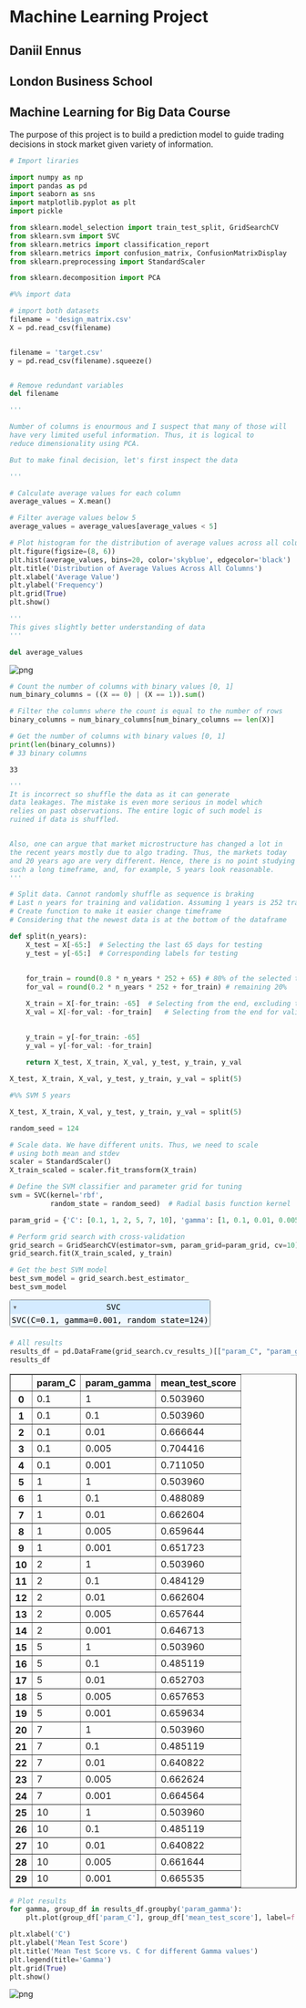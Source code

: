# Machine Learning Project

## Daniil Ennus

## London Business School 

## Machine Learning for Big Data Course

The purpose of this project is to build a prediction model to guide
trading decisions in stock market given variety of information.


```python
# Import liraries

import numpy as np
import pandas as pd
import seaborn as sns
import matplotlib.pyplot as plt
import pickle

from sklearn.model_selection import train_test_split, GridSearchCV
from sklearn.svm import SVC
from sklearn.metrics import classification_report
from sklearn.metrics import confusion_matrix, ConfusionMatrixDisplay
from sklearn.preprocessing import StandardScaler

from sklearn.decomposition import PCA
```


```python
#%% import data

# import both datasets
filename = 'design_matrix.csv'
X = pd.read_csv(filename)


filename = 'target.csv'
y = pd.read_csv(filename).squeeze()


# Remove redundant variables
del filename
```


```python
'''

Number of columns is enourmous and I suspect that many of those will
have very limited useful information. Thus, it is logical to 
reduce dimensionality using PCA.

But to make final decision, let's first inspect the data

'''

# Calculate average values for each column
average_values = X.mean()

# Filter average values below 5
average_values = average_values[average_values < 5]

# Plot histogram for the distribution of average values across all columns
plt.figure(figsize=(8, 6))
plt.hist(average_values, bins=20, color='skyblue', edgecolor='black')
plt.title('Distribution of Average Values Across All Columns')
plt.xlabel('Average Value')
plt.ylabel('Frequency')
plt.grid(True)
plt.show()

'''
This gives slightly better understanding of data
'''

del average_values
```


    
![png](Project_files/output_3_0.png)
    



```python
# Count the number of columns with binary values [0, 1]
num_binary_columns = ((X == 0) | (X == 1)).sum()

# Filter the columns where the count is equal to the number of rows
binary_columns = num_binary_columns[num_binary_columns == len(X)]

# Get the number of columns with binary values [0, 1]
print(len(binary_columns))
# 33 binary columns
```

    33



```python
'''
It is incorrect so shuffle the data as it can generate
data leakages. The mistake is even more serious in model which
relies on past observations. The entire logic of such model is 
ruined if data is shuffled.


Also, one can argue that market microstructure has changed a lot in 
the recent years mostly due to algo trading. Thus, the markets today
and 20 years ago are very different. Hence, there is no point studying
such a long timeframe, and, for example, 5 years look reasonable. 
'''

# Split data. Cannot randomly shuffle as sequence is braking
# Last n years for training and validation. Assuming 1 years is 252 trading days
# Create function to make it easier change timeframe
# Considering that the newest data is at the bottom of the dataframe

def split(n_years):
    X_test = X[-65:]  # Selecting the last 65 days for testing
    y_test = y[-65:]  # Corresponding labels for testing
    
    
    for_train = round(0.8 * n_years * 252 + 65) # 80% of the selected timeframe
    for_val = round(0.2 * n_years * 252 + for_train) # remaining 20%

    X_train = X[-for_train: -65]  # Selecting from the end, excluding the last 65 days for training
    X_val = X[-for_val: -for_train]   # Selecting from the end for validation

    
    y_train = y[-for_train: -65]
    y_val = y[-for_val: -for_train] 
    
    return X_test, X_train, X_val, y_test, y_train, y_val

X_test, X_train, X_val, y_test, y_train, y_val = split(5)

```


```python
#%% SVM 5 years

X_test, X_train, X_val, y_test, y_train, y_val = split(5)

random_seed = 124

# Scale data. We have different units. Thus, we need to scale
# using both mean and stdev
scaler = StandardScaler()
X_train_scaled = scaler.fit_transform(X_train)

# Define the SVM classifier and parameter grid for tuning
svm = SVC(kernel='rbf', 
          random_state = random_seed)  # Radial basis function kernel

param_grid = {'C': [0.1, 1, 2, 5, 7, 10], 'gamma': [1, 0.1, 0.01, 0.005, 0.001]}

# Perform grid search with cross-validation
grid_search = GridSearchCV(estimator=svm, param_grid=param_grid, cv=10)
grid_search.fit(X_train_scaled, y_train)

# Get the best SVM model
best_svm_model = grid_search.best_estimator_
best_svm_model

```




<style>#sk-container-id-1 {color: black;}#sk-container-id-1 pre{padding: 0;}#sk-container-id-1 div.sk-toggleable {background-color: white;}#sk-container-id-1 label.sk-toggleable__label {cursor: pointer;display: block;width: 100%;margin-bottom: 0;padding: 0.3em;box-sizing: border-box;text-align: center;}#sk-container-id-1 label.sk-toggleable__label-arrow:before {content: "▸";float: left;margin-right: 0.25em;color: #696969;}#sk-container-id-1 label.sk-toggleable__label-arrow:hover:before {color: black;}#sk-container-id-1 div.sk-estimator:hover label.sk-toggleable__label-arrow:before {color: black;}#sk-container-id-1 div.sk-toggleable__content {max-height: 0;max-width: 0;overflow: hidden;text-align: left;background-color: #f0f8ff;}#sk-container-id-1 div.sk-toggleable__content pre {margin: 0.2em;color: black;border-radius: 0.25em;background-color: #f0f8ff;}#sk-container-id-1 input.sk-toggleable__control:checked~div.sk-toggleable__content {max-height: 200px;max-width: 100%;overflow: auto;}#sk-container-id-1 input.sk-toggleable__control:checked~label.sk-toggleable__label-arrow:before {content: "▾";}#sk-container-id-1 div.sk-estimator input.sk-toggleable__control:checked~label.sk-toggleable__label {background-color: #d4ebff;}#sk-container-id-1 div.sk-label input.sk-toggleable__control:checked~label.sk-toggleable__label {background-color: #d4ebff;}#sk-container-id-1 input.sk-hidden--visually {border: 0;clip: rect(1px 1px 1px 1px);clip: rect(1px, 1px, 1px, 1px);height: 1px;margin: -1px;overflow: hidden;padding: 0;position: absolute;width: 1px;}#sk-container-id-1 div.sk-estimator {font-family: monospace;background-color: #f0f8ff;border: 1px dotted black;border-radius: 0.25em;box-sizing: border-box;margin-bottom: 0.5em;}#sk-container-id-1 div.sk-estimator:hover {background-color: #d4ebff;}#sk-container-id-1 div.sk-parallel-item::after {content: "";width: 100%;border-bottom: 1px solid gray;flex-grow: 1;}#sk-container-id-1 div.sk-label:hover label.sk-toggleable__label {background-color: #d4ebff;}#sk-container-id-1 div.sk-serial::before {content: "";position: absolute;border-left: 1px solid gray;box-sizing: border-box;top: 0;bottom: 0;left: 50%;z-index: 0;}#sk-container-id-1 div.sk-serial {display: flex;flex-direction: column;align-items: center;background-color: white;padding-right: 0.2em;padding-left: 0.2em;position: relative;}#sk-container-id-1 div.sk-item {position: relative;z-index: 1;}#sk-container-id-1 div.sk-parallel {display: flex;align-items: stretch;justify-content: center;background-color: white;position: relative;}#sk-container-id-1 div.sk-item::before, #sk-container-id-1 div.sk-parallel-item::before {content: "";position: absolute;border-left: 1px solid gray;box-sizing: border-box;top: 0;bottom: 0;left: 50%;z-index: -1;}#sk-container-id-1 div.sk-parallel-item {display: flex;flex-direction: column;z-index: 1;position: relative;background-color: white;}#sk-container-id-1 div.sk-parallel-item:first-child::after {align-self: flex-end;width: 50%;}#sk-container-id-1 div.sk-parallel-item:last-child::after {align-self: flex-start;width: 50%;}#sk-container-id-1 div.sk-parallel-item:only-child::after {width: 0;}#sk-container-id-1 div.sk-dashed-wrapped {border: 1px dashed gray;margin: 0 0.4em 0.5em 0.4em;box-sizing: border-box;padding-bottom: 0.4em;background-color: white;}#sk-container-id-1 div.sk-label label {font-family: monospace;font-weight: bold;display: inline-block;line-height: 1.2em;}#sk-container-id-1 div.sk-label-container {text-align: center;}#sk-container-id-1 div.sk-container {/* jupyter's `normalize.less` sets `[hidden] { display: none; }` but bootstrap.min.css set `[hidden] { display: none !important; }` so we also need the `!important` here to be able to override the default hidden behavior on the sphinx rendered scikit-learn.org. See: https://github.com/scikit-learn/scikit-learn/issues/21755 */display: inline-block !important;position: relative;}#sk-container-id-1 div.sk-text-repr-fallback {display: none;}</style><div id="sk-container-id-1" class="sk-top-container"><div class="sk-text-repr-fallback"><pre>SVC(C=0.1, gamma=0.001, random_state=124)</pre><b>In a Jupyter environment, please rerun this cell to show the HTML representation or trust the notebook. <br />On GitHub, the HTML representation is unable to render, please try loading this page with nbviewer.org.</b></div><div class="sk-container" hidden><div class="sk-item"><div class="sk-estimator sk-toggleable"><input class="sk-toggleable__control sk-hidden--visually" id="sk-estimator-id-1" type="checkbox" checked><label for="sk-estimator-id-1" class="sk-toggleable__label sk-toggleable__label-arrow">SVC</label><div class="sk-toggleable__content"><pre>SVC(C=0.1, gamma=0.001, random_state=124)</pre></div></div></div></div></div>




```python
# All results
results_df = pd.DataFrame(grid_search.cv_results_)[["param_C", "param_gamma", "mean_test_score"]]
results_df

```




<div>
<style scoped>
    .dataframe tbody tr th:only-of-type {
        vertical-align: middle;
    }

    .dataframe tbody tr th {
        vertical-align: top;
    }

    .dataframe thead th {
        text-align: right;
    }
</style>
<table border="1" class="dataframe">
  <thead>
    <tr style="text-align: right;">
      <th></th>
      <th>param_C</th>
      <th>param_gamma</th>
      <th>mean_test_score</th>
    </tr>
  </thead>
  <tbody>
    <tr>
      <th>0</th>
      <td>0.1</td>
      <td>1</td>
      <td>0.503960</td>
    </tr>
    <tr>
      <th>1</th>
      <td>0.1</td>
      <td>0.1</td>
      <td>0.503960</td>
    </tr>
    <tr>
      <th>2</th>
      <td>0.1</td>
      <td>0.01</td>
      <td>0.666644</td>
    </tr>
    <tr>
      <th>3</th>
      <td>0.1</td>
      <td>0.005</td>
      <td>0.704416</td>
    </tr>
    <tr>
      <th>4</th>
      <td>0.1</td>
      <td>0.001</td>
      <td>0.711050</td>
    </tr>
    <tr>
      <th>5</th>
      <td>1</td>
      <td>1</td>
      <td>0.503960</td>
    </tr>
    <tr>
      <th>6</th>
      <td>1</td>
      <td>0.1</td>
      <td>0.488089</td>
    </tr>
    <tr>
      <th>7</th>
      <td>1</td>
      <td>0.01</td>
      <td>0.662604</td>
    </tr>
    <tr>
      <th>8</th>
      <td>1</td>
      <td>0.005</td>
      <td>0.659644</td>
    </tr>
    <tr>
      <th>9</th>
      <td>1</td>
      <td>0.001</td>
      <td>0.651723</td>
    </tr>
    <tr>
      <th>10</th>
      <td>2</td>
      <td>1</td>
      <td>0.503960</td>
    </tr>
    <tr>
      <th>11</th>
      <td>2</td>
      <td>0.1</td>
      <td>0.484129</td>
    </tr>
    <tr>
      <th>12</th>
      <td>2</td>
      <td>0.01</td>
      <td>0.662604</td>
    </tr>
    <tr>
      <th>13</th>
      <td>2</td>
      <td>0.005</td>
      <td>0.657644</td>
    </tr>
    <tr>
      <th>14</th>
      <td>2</td>
      <td>0.001</td>
      <td>0.646713</td>
    </tr>
    <tr>
      <th>15</th>
      <td>5</td>
      <td>1</td>
      <td>0.503960</td>
    </tr>
    <tr>
      <th>16</th>
      <td>5</td>
      <td>0.1</td>
      <td>0.485119</td>
    </tr>
    <tr>
      <th>17</th>
      <td>5</td>
      <td>0.01</td>
      <td>0.652703</td>
    </tr>
    <tr>
      <th>18</th>
      <td>5</td>
      <td>0.005</td>
      <td>0.657653</td>
    </tr>
    <tr>
      <th>19</th>
      <td>5</td>
      <td>0.001</td>
      <td>0.659634</td>
    </tr>
    <tr>
      <th>20</th>
      <td>7</td>
      <td>1</td>
      <td>0.503960</td>
    </tr>
    <tr>
      <th>21</th>
      <td>7</td>
      <td>0.1</td>
      <td>0.485119</td>
    </tr>
    <tr>
      <th>22</th>
      <td>7</td>
      <td>0.01</td>
      <td>0.640822</td>
    </tr>
    <tr>
      <th>23</th>
      <td>7</td>
      <td>0.005</td>
      <td>0.662624</td>
    </tr>
    <tr>
      <th>24</th>
      <td>7</td>
      <td>0.001</td>
      <td>0.664564</td>
    </tr>
    <tr>
      <th>25</th>
      <td>10</td>
      <td>1</td>
      <td>0.503960</td>
    </tr>
    <tr>
      <th>26</th>
      <td>10</td>
      <td>0.1</td>
      <td>0.485119</td>
    </tr>
    <tr>
      <th>27</th>
      <td>10</td>
      <td>0.01</td>
      <td>0.640822</td>
    </tr>
    <tr>
      <th>28</th>
      <td>10</td>
      <td>0.005</td>
      <td>0.661644</td>
    </tr>
    <tr>
      <th>29</th>
      <td>10</td>
      <td>0.001</td>
      <td>0.665535</td>
    </tr>
  </tbody>
</table>
</div>




```python
# Plot results
for gamma, group_df in results_df.groupby('param_gamma'):
    plt.plot(group_df['param_C'], group_df['mean_test_score'], label=f'Gamma: {gamma}')

plt.xlabel('C')
plt.ylabel('Mean Test Score')
plt.title('Mean Test Score vs. C for different Gamma values')
plt.legend(title='Gamma')
plt.grid(True)
plt.show()

```


    
![png](Project_files/output_8_0.png)
    



```python

```
